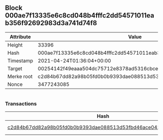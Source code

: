 ## Block 000ae7f13335e6c8cd048b4fffc2dd54571011eab356f92692983d3a741d74f8

Attribute | Value
--- | ---
Height | 33396
Hash | 000ae7f13335e6c8cd048b4fffc2dd54571011eab356f92692983d3a741d74f8
Timestamp | 2021-04-24T01:36:04+00:00
Target | 00254142f49eaaa504dc75712e8378ad5316cbcead634704b3734b6271167cc4
Merke root | c2d84b67dd82a98b05fd0b0b9393dae088513d53fbd46ace04316aaa93f97780
Nonce | 3477243085

```

```

### Transactions

Hash | Amount
--- | ---
[c2d84b67dd82a98b05fd0b0b9393dae088513d53fbd46ace04316aaa93f97780](c2d84b67dd82a98b05fd0b0b9393dae088513d53fbd46ace04316aaa93f97780.md) | 10.00000000 SKEPTI 
